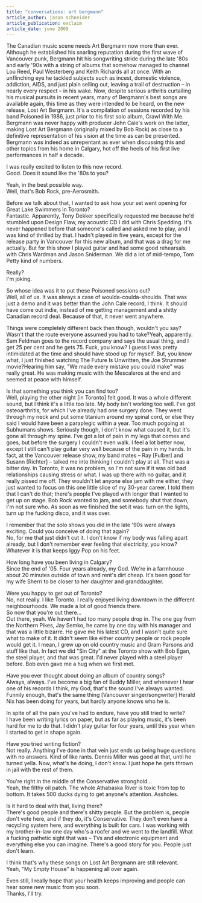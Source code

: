 ```yaml
---
title: "conversations: art bergmann"
article_author: jason schneider
article_publication: exclaim
article_date: june 2009
---
```

The Canadian music scene needs Art Bergmann now more than ever. Although he established his snarling reputation during the first wave of Vancouver punk, Bergmann hit his songwriting stride during the late '80s and early '90s with a string of albums that somehow managed to channel Lou Reed, Paul Westerberg and Keith Richards all at once. With an unflinching eye he tackled subjects such as incest, domestic violence, addiction, AIDS, and just plain selling out, leaving a trail of destruction &ndash; in nearly every respect &ndash; in his wake. Now, despite serious arthritis curtailing his musical pursuits in recent years, many of Bergmann's best songs are available again, this time as they were intended to be heard, on the new release, Lost Art Bergmann. It's a compilation of sessions recorded by his band Poisoned in 1986, just prior to his first solo album, Crawl With Me. Bergmann was never happy with producer John Cale's work on the latter, making Lost Art Bergmann (originally mixed by Bob Rock) as close to a definitive representation of his vision at the time as can be presented. Bergmann was indeed as unrepentant as ever when discussing this and other topics from his home in Calgary, hot off the heels of his first live performances in half a decade.  
  
I was really excited to listen to this new record.  
Good. Does it sound like the '80s to you?  
  
Yeah, in the best possible way.  
Well, that's Bob Rock, pre-Aerosmith.  
  
Before we talk about that, I wanted to ask how your set went opening for Great Lake Swimmers in Toronto?  
Fantastic. Apparently, Tony Dekker specifically requested me because he'd stumbled upon Design Flaw, my acoustic CD I did with Chris Spedding. It's never happened before that someone's called and asked me to play, and I was kind of thrilled by that. I hadn't played in five years, except for the release party in Vancouver for this new album, and that was a drag for me actually. But for this show I played guitar and had some good rehearsals with Chris Wardman and Jason Sniderman. We did a lot of mid-tempo, Tom Petty kind of numbers.  
  
Really?  
I'm joking.  
  
So whose idea was it to put these Poisoned sessions out?  
Well, all of us. It was always a case of woulda-coulda-shoulda. That was just a demo and it was better than the John Cale record, I think. It should have come out indie, instead of me getting management and a shitty Canadian record deal. Because of that, it never went anywhere.  
  
Things were completely different back then though, wouldn't you say? Wasn't that the route everyone assumed you had to take?Yeah, apparently. Sam Feldman goes to the record company and says the usual thing, and I get 25 per cent and he gets 75. Fuck, you know? I guess I was pretty intimidated at the time and should have stood up for myself. But, you know what, I just finished watching The Future Is Unwritten, the Joe Strummer movie?Hearing him say, "We made every mistake you could make" was really great. He was making music with the Mescaleros at the end and seemed at peace with himself.  
  
Is that something you think you can find too?  
Well, playing the other night [in Toronto] felt good. It was a whole different sound, but I think it's a little too late. My body isn't working too well. I've got osteoarthritis, for which I've already had one surgery done. They went through my neck and put some titanium around my spinal cord, or else they said I would have been a paraplegic within a year. Too much pogoing at Subhumans shows. Seriously though, I don't know what caused it, but it's gone all through my spine. I've got a lot of pain in my legs that comes and goes, but before the surgery I couldn't even walk. I feel a lot better now, except I still can't play guitar very well because of the pain in my hands. In fact, at the Vancouver release show, my band mates &ndash; Ray [Fulber] and Susann [Richter] &ndash; talked me into thinking I couldn't play at all. That was a bitter day. In Toronto, it was no problem, so I'm not sure if it was old bad relationships causing stress or what. I was up there with no guitar, and it really pissed me off. They wouldn't let anyone else jam with me either, they just wanted to focus on this one little slice of my 30-year career. I told them that I can't do that; there's people I've played with longer that I wanted to get up on stage. Bob Rock wanted to jam, and somebody shut that down, I'm not sure who. As soon as we finished the set it was: turn on the lights, turn up the fucking disco, and it was over.  
  
I remember that the solo shows you did in the late '90s were always exciting. Could you conceive of doing that again?  
No, for me that just didn't cut it. I don't know if my body was falling apart already, but I don't remember ever feeling that electricity, you know?Whatever it is that keeps Iggy Pop on his feet.  
  
How long have you been living in Calgary?  
Since the end of '05. Four years already, my God. We're in a farmhouse about 20 minutes outside of town and rent's dirt cheap. It's been good for my wife Sherri to be closer to her daughter and granddaughter.  
  
Were you happy to get out of Toronto?  
No, not really. I like Toronto. I really enjoyed living downtown in the different neighbourhoods. We made a lot of good friends there.  
So now that you're out there&hellip;  
Out there, yeah. We haven't had too many people drop in. The one guy from the Northern Pikes, Jay Semko, he came by one day with his manager and that was a little bizarre. He gave me his latest CD, and I wasn't quite sure what to make of it. It didn't seem like either country people or rock people would get it. I mean, I grew up on old country music and Gram Parsons and stuff like that. In fact we did "Sin City" at the Toronto show with Bob Egan, the steel player, and that was great. I'd never played with a steel player before. Bob even gave me a hug when we first met.  
  
Have you ever thought about doing an album of country songs?  
Always, always. I've become a big fan of Buddy Miller, and whenever I hear one of his records I think, my God, that's the sound I've always wanted. Funnily enough, that's the same thing [Vancouver singer/songwriter] Herald Nix has been doing for years, but hardly anyone knows who he is.  
  
In spite of all the pain you've had to endure, have you still tried to write?  
I have been writing lyrics on paper, but as far as playing music, it's been hard for me to do that. I didn't play guitar for four years, until this year when I started to get in shape again.  
  
Have you tried writing fiction?  
Not really. Anything I've done in that vein just ends up being huge questions with no answers. Kind of like rants. Dennis Miller was good at that, until he turned yella. Now, what's he doing, I don't know. I just hope he gets thrown in jail with the rest of them.  
  
You're right in the middle of the Conservative stronghold&hellip;  
Yeah, the filthy oil patch. The whole Athabaska River is toxic from top to bottom. It takes 500 ducks dying to get anyone's attention. Assholes.  
  
Is it hard to deal with that, living there?  
There's good people and there's shitty people. But the problem is, people don't vote here, and if they do, it's Conservative. They don't even have a recycling system here, and everything is built for cars. I was working with my brother-in-law one day who's a roofer and we went to the landfill. What a fucking pathetic sight that was &ndash; TVs and electronic equipment and everything else you can imagine. There's a good story for you. People just don't learn.  
  
I think that's why these songs on Lost Art Bergmann are still relevant.  
Yeah, "My Empty House" is happening all over again.  
  
Even still, I really hope that your health keeps improving and people can hear some new music from you soon.  
Thanks, I'll try.  

